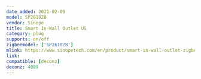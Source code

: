 ```yaml
---
date_added: 2021-02-09
model: SP2610ZB
vendor: Sinope
title: Smart In-Wall Outlet US
category: plug
supports: on/off
zigbeemodel: ['SP2610ZB']
mlink: https://www.sinopetech.com/en/product/smart-in-wall-outlet-zigbee/
link: 
compatible: [deconz]
deconz: 4889
---
```

